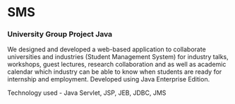 # SMS 
### University Group Project Java

We designed and developed a web-based application to collaborate universities and industries (Student Management System) for industry talks, workshops, guest lectures, research collaboration and as well as academic calendar which industry can be able to know when students are ready for internship and employment. Developed using Java Enterprise Edition.

Technology used -  Java Servlet, JSP, JEB, JDBC, JMS

